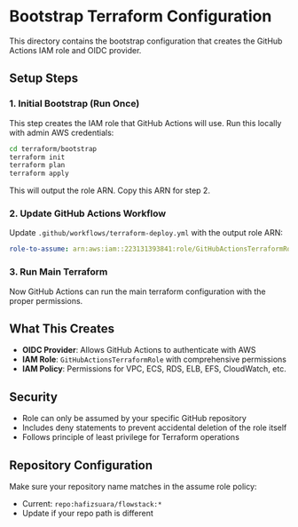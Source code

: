 # Bootstrap Terraform Configuration

This directory contains the bootstrap configuration that creates the GitHub Actions IAM role and OIDC provider.

## Setup Steps

### 1. Initial Bootstrap (Run Once)

This step creates the IAM role that GitHub Actions will use. Run this locally with admin AWS credentials:

```bash
cd terraform/bootstrap
terraform init
terraform plan
terraform apply
```

This will output the role ARN. Copy this ARN for step 2.

### 2. Update GitHub Actions Workflow

Update `.github/workflows/terraform-deploy.yml` with the output role ARN:

```yaml
role-to-assume: arn:aws:iam::223131393841:role/GitHubActionsTerraformRole
```

### 3. Run Main Terraform

Now GitHub Actions can run the main terraform configuration with the proper permissions.

## What This Creates

- **OIDC Provider**: Allows GitHub Actions to authenticate with AWS
- **IAM Role**: `GitHubActionsTerraformRole` with comprehensive permissions
- **IAM Policy**: Permissions for VPC, ECS, RDS, ELB, EFS, CloudWatch, etc.

## Security

- Role can only be assumed by your specific GitHub repository
- Includes deny statements to prevent accidental deletion of the role itself
- Follows principle of least privilege for Terraform operations

## Repository Configuration

Make sure your repository name matches in the assume role policy:
- Current: `repo:hafizsuara/flowstack:*`
- Update if your repo path is different